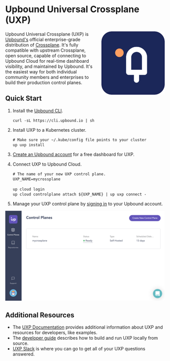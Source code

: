 # Upbound Universal Crossplane (UXP)

<a href="https://upbound.io/uxp">
    <img align="right" style="margin-left: 20px" src="docs/media/logo.png" width=200 />
</a>

Upbound Universal Crossplane (UXP) is [Upbound's][upbound] official
enterprise-grade distribution of [Crossplane][crossplane]. It's fully compatible
with upstream Crossplane, open source, capable of connecting to Upbound Cloud
for real-time dashboard visibility, and maintained by Upbound. It's the easiest
way for both individual community members and enterprises to build their
production control planes.

## Quick Start

1. Install the [Upbound CLI][upbound-cli].

   ```console
   curl -sL https://cli.upbound.io | sh
   ```

2. Install UXP to a Kubernetes cluster.

   ```console
   # Make sure your ~/.kube/config file points to your cluster
   up uxp install
   ```

3. [Create an Upbound account][create-account] for a free dashboard for UXP.

4. Connect UXP to Upbound Cloud.

   ```console
   # The name of your new UXP control plane.
   UXP_NAME=mycrossplane

   up cloud login
   up cloud controlplane attach ${UXP_NAME} | up uxp connect -
   ```

5. Manage your UXP control plane by [signing in][login] to your Upbound account.

![UXP in Upbound Cloud](docs/media/uxp-in-ubc.png)

## Additional Resources

- The [UXP Documentation][uxp-documentation] provides additional information
  about UXP and resources for developers, like examples.
- The [developer guide][developer-guide] describes how to build and run UXP
  locally from source.
- [UXP Slack][uxp-slack] is where you can go to get all of your UXP questions
  answered.

[upbound]: https://upbound.io
[crossplane]: https://crossplane.io/
[upbound-cli]: https://github.com/upbound/up
[create-account]: https://cloud.upbound.io/register
[login]: https://cloud.upbound.io/login
[uxp-documentation]: https://cloud.upbound.io/uxp
[developer-guide]: docs/developer-guide.md
[uxp-slack]: https://crossplane.slack.com/archives/uxp
